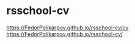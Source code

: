 # rsschool-cv
https://FedorPolikarpov.github.io/rsschool-cv/cv
https://FedorPolikarpov.github.io/rsschool-cv/
